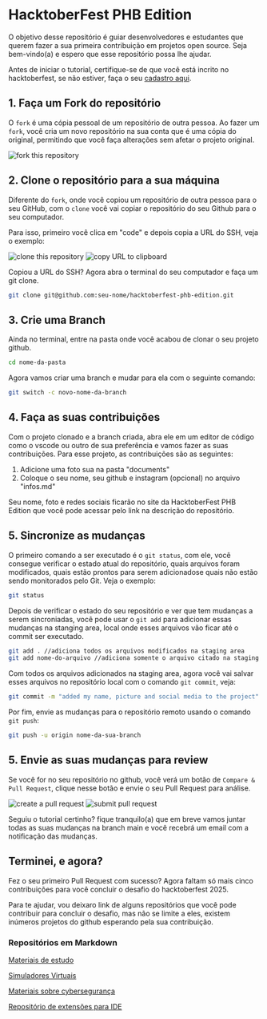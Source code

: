 # HacktoberFest PHB Edition
O objetivo desse repositório é guiar desenvolvedores e estudantes que querem fazer a sua primeira contribuição em  projetos open source. Seja bem-vindo(a) e espero que esse repositório possa lhe ajudar.

Antes de iniciar o tutorial, certifique-se de que você está incrito no hacktoberfest, se não estiver, faça o seu [cadastro aqui](https://hacktoberfest.com/).


## 1. Faça um Fork do repositório
O `fork` é uma cópia pessoal de um repositório de outra pessoa. Ao fazer um `fork`, você cria um novo repositório na sua conta que é uma cópia do original, permitindo que você faça alterações sem afetar o projeto original.

<img src="https://firstcontributions.github.io/assets/Readme/fork.png" alt="fork this repository" />

## 2. Clone o repositório para a sua máquina
Diferente do `fork`, onde você copiou um repositório de outra pessoa para o seu GitHub, com o `clone` você vai copiar o repositório do seu Github para o seu computador. 

Para isso, primeiro você clica em "code" e depois copia a URL do SSH, veja o exemplo:

<img src="https://firstcontributions.github.io/assets/Readme/clone.png" alt="clone this repository" />

<img src="https://firstcontributions.github.io/assets/Readme/copy-to-clipboard.png" alt="copy URL to clipboard" />

Copiou a URL do SSH? Agora abra o terminal do seu computador e faça um git clone.
```bash
git clone git@github.com:seu-nome/hacktoberfest-phb-edition.git
```

## 3. Crie uma Branch 
Ainda no terminal, entre na pasta onde você acabou de clonar o seu projeto github.
```bash 
cd nome-da-pasta
```
Agora vamos criar uma branch e mudar para ela com o seguinte comando:
```bash
git switch -c novo-nome-da-branch
```

## 4. Faça as suas contribuições
Com o projeto clonado e a branch criada, abra ele em um editor de código como o vscode ou outro de sua preferência e vamos fazer as suas contribuições. Para esse projeto, as contribuições são as seguintes:

1. Adicione uma foto sua na pasta "documents"
2. Coloque o seu nome, seu github e instagram (opcional) no arquivo "infos.md"

Seu nome, foto e redes sociais ficarão no site da HacktoberFest PHB Edition que você pode acessar pelo link na descrição do repositório.

## 5. Sincronize as mudanças 
O primeiro comando a ser executado é o `git status`, com ele, você consegue verificar o estado atual do repositório, quais arquivos foram modificados, quais estão prontos para serem adicionadose quais não estão sendo monitorados pelo Git. Veja o exemplo: 

```bash 
git status
```

Depois de verificar o estado do seu repositório e ver que tem mudanças a serem sincroniadas, você pode usar o `git add` para adicionar essas mudanças na stanging area, local onde esses arquivos vão ficar até o commit ser executado. 
```bash
git add . //adiciona todos os arquivos modificados na staging area
git add nome-do-arquivo //adiciona somente o arquivo citado na staging area
``` 

Com todos os arquivos adicionados na staging area, agora você vai salvar esses arquivos no repositório local com o comando `git commit`, veja: 
```bash
git commit -m "added my name, picture and social media to the project"
```

Por fim, envie as mudanças para o repositório remoto usando o comando `git push`:
```bash
git push -u origin nome-da-sua-branch
```

## 5. Envie as suas mudanças para review
Se você for no seu repositório no github, você verá um botão de `Compare & Pull Request`, clique nesse botão e envie o seu Pull Request para análise.

<img src="https://firstcontributions.github.io/assets/Readme/compare-and-pull.png" alt="create a pull request" />

<img src="https://firstcontributions.github.io/assets/Readme/submit-pull-request.png" alt="submit pull request" />

Seguiu o tutorial certinho? fique tranquilo(a) que em breve vamos juntar todas as suas mudanças na branch main e você recebrá um email com a notificação das mudanças. 

## Terminei, e agora?
Fez o seu primeiro Pull Request com sucesso? Agora faltam só mais cinco contribuições para você concluir o desafio do hacktoberfest 2025.

Para te ajudar, vou deixaro link de alguns repositórios que você pode contribuir para concluir o desafio, mas não se limite a eles, existem inúmeros projetos do github esperando pela sua contribuição.

### Repositórios em Markdown 
[Materiais de estudo](https://github.com/celycodes/materiais-gratuitos)

[Simuladores Virtuais](https://github.com/JosueSerejo/simuladores-virtuais)

[Materiais sobre cybersegurança](https://github.com/fnetgit/cybersec-notes)

[Repositório de extensões para IDE](https://github.com/acaverna/Extensoes-Maneiras-Para-Sua-IDE)

